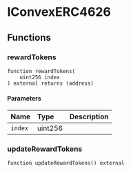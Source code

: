 # IConvexERC4626

## Functions

### rewardTokens

```solidity
function rewardTokens(
    uint256 index
) external returns (address)
```

#### Parameters

| Name | Type | Description |
| :--- | :--- | :---------- |
| `index` | uint256 |  |

### updateRewardTokens

```solidity
function updateRewardTokens() external
```

